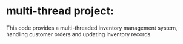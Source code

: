 # multi-thread project: 
This code provides a multi-threaded inventory management system, handling customer orders and updating inventory records.
